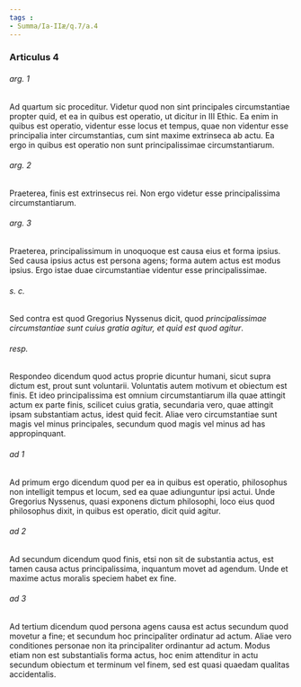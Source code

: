 ```yaml
---
tags : 
- Summa/Ia-IIæ/q.7/a.4
---
```


### Articulus 4

###### arg. 1
Ad quartum sic proceditur. Videtur quod non sint principales circumstantiae propter quid, et ea in quibus est operatio, ut dicitur in III Ethic. Ea enim in quibus est operatio, videntur esse locus et tempus, quae non videntur esse principalia inter circumstantias, cum sint maxime extrinseca ab actu. Ea ergo in quibus est operatio non sunt principalissimae circumstantiarum.

###### arg. 2
Praeterea, finis est extrinsecus rei. Non ergo videtur esse principalissima circumstantiarum.

###### arg. 3
Praeterea, principalissimum in unoquoque est causa eius et forma ipsius. Sed causa ipsius actus est persona agens; forma autem actus est modus ipsius. Ergo istae duae circumstantiae videntur esse principalissimae.

###### s. c.
Sed contra est quod Gregorius Nyssenus dicit, quod *principalissimae circumstantiae sunt cuius gratia agitur, et quid est quod agitur*.

###### resp.
Respondeo dicendum quod actus proprie dicuntur humani, sicut supra dictum est, prout sunt voluntarii. Voluntatis autem motivum et obiectum est finis. Et ideo principalissima est omnium circumstantiarum illa quae attingit actum ex parte finis, scilicet cuius gratia, secundaria vero, quae attingit ipsam substantiam actus, idest quid fecit. Aliae vero circumstantiae sunt magis vel minus principales, secundum quod magis vel minus ad has appropinquant.

###### ad 1
Ad primum ergo dicendum quod per ea in quibus est operatio, philosophus non intelligit tempus et locum, sed ea quae adiunguntur ipsi actui. Unde Gregorius Nyssenus, quasi exponens dictum philosophi, loco eius quod philosophus dixit, in quibus est operatio, dicit quid agitur.

###### ad 2
Ad secundum dicendum quod finis, etsi non sit de substantia actus, est tamen causa actus principalissima, inquantum movet ad agendum. Unde et maxime actus moralis speciem habet ex fine.

###### ad 3
Ad tertium dicendum quod persona agens causa est actus secundum quod movetur a fine; et secundum hoc principaliter ordinatur ad actum. Aliae vero conditiones personae non ita principaliter ordinantur ad actum. Modus etiam non est substantialis forma actus, hoc enim attenditur in actu secundum obiectum et terminum vel finem, sed est quasi quaedam qualitas accidentalis.

